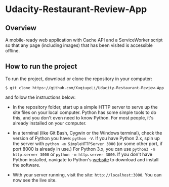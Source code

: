 # Udacity-Restaurant-Review-App
## Overview

A mobile-ready web application with Cache API and a ServiceWorker script so that any page (including images) that has been visited is accessible offline.


## How to run the project

To run the project, download or clone the repository in your computer:

`$ git clone https://github.com/XuqiuyeLi/Udacity-Restaurant-Review-App`

and follow the instructions below:

* In the repository folder, start up a simple HTTP server to serve up the site files on your local computer. Python has some simple tools to do this, and you don't even need to know Python. For most people, it's already installed on your computer. 

* In a terminal (like Git Bash, Cygwin or the Windows terminal), check the version of Python you have: `python -V`. If you have Python 2.x, spin up the server with `python -m SimpleHTTPServer 3000` (or some other port, if port 8000 is already in use.) For Python 3.x, you can use `python3 -m http.server 3000` or `python -m http.server 3000`. If you don't have Python installed, navigate to Python's [website](https://www.python.org/) to download and install the software.

* With your server running, visit the site: `http://localhost:3000`. You can now see the live site.
